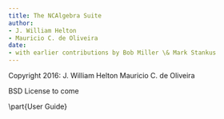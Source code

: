 ```yaml
---
title: The NCAlgebra Suite
author: 
- J. William Helton
- Mauricio C. de Oliveira
date:
- with earlier contributions by Bob Miller \& Mark Stankus
---
```


Copyright 2016: J. William Helton Mauricio C. de Oliveira

BSD License to come

\part{User Guide}
